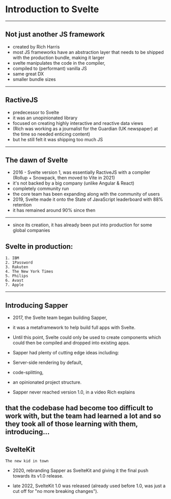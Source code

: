# Introduction to Svelte


---

## Not just another JS framework

- created by Rich Harris
- most JS frameworks have an abstraction layer that needs to be shipped with the production bundle, making it larger
- svelte manipulates the code in the compiler, 
- compiled to (performant) vanilla JS
- same great DX
- smaller bundle sizes

---

## RactiveJS

- predecessor to Svelte
- it was an unopinionated library
- focused on creating highly interactive and reactive data views
- (Rich was working as a journalist for the Guardian (UK newspaper) at the time so needed enticing content)
- but he still felt it was shipping too much JS

---

## The dawn of Svelte

- 2016 - Svelte version 1, was essentially RactiveJS with a compiler (Rollup + Snowpack, then moved to Vite in 2021)
- it's not backed by a big company (unlike Angular & React)
- completely community run
- the core team has been expanding along with the community of users
- 2019, Svelte made it onto the State of JavaScript leaderboard with 88% retention
- it has remained around 90% since then

---
- since its creation, it has already been put into production for some global companies
## Svelte in production:
	1. IBM
	2. 1Password
	3. Rakuten
	4. The New York Times
	5. Philips
	6. Avast
	7. Apple

---

## Introducing Sapper

- 2017, the Svelte team began building Sapper, 
- it was a metaframework to help build full apps with Svelte. 
- Until this point, Svelte could only be used to create components which could then be compiled and dropped into existing apps.

- Sapper had plenty of cutting edge ideas including:
- Server-side rendering by default, 
- code-splitting,
- an opinionated project structure.
- Sapper never reached version 1.0, in a video Rich explains 


that the codebase had become too difficult to work with, but the team had learned a lot and so they took all of those learning with them, introducing...
---

## SvelteKit
	The new kid in town

- 2020, rebranding Sapper as SvelteKit and giving it the final push towards its v1.0 release.

- late 2022, SvelteKit 1.0 was released (already used before 1.0, was just a cut off for "no more breaking changes").
